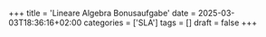 +++
title = 'Lineare Algebra Bonusaufgabe'
date = 2025-03-03T18:36:16+02:00
categories = ['SLA']
tags = []
draft = false
+++
